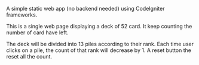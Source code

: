 A simple static web app (no backend needed) using CodeIgniter frameworks.

This is a single web page displaying a deck of 52 card.
It keep counting the number of card have left.

The deck will be divided into 13 piles according to their rank.
Each time user clicks on a pile, the count of that rank will decrease by 1. 
A reset button the reset all the count.
